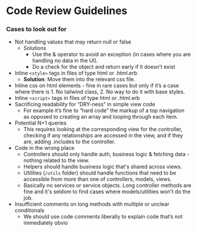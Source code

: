# Code Review Guidelines

### Cases to look out for

* Not handling values that may return null or false
  * Solutions
    * Use the & operator to avoid an exception (in cases where you are handling no data in the UI).
    * Do a check for the object and return early if it doesn’t exist
* Inline `<style>` tags in files of type html or .html.erb
  * **Solution**: Move them into the relevant css file.
* Inline css on html elements - fine in rare cases but only if it’s a case where there is 1. No tailwind class, 2. No way to do it with base styles.
* Inline `<script>` tags in files of type html or .html.erb
* Sacrificing readability for “DRY-ness” in simple view code
  * For example it’s fine to “hard code” the markup of a top navigation as opposed to creating an array and looping through each item.
* Potential N+1 queries
  * This requires looking at the corresponding view for the controller, checking if any relationships are accessed in the view, and if they are, adding .includes to the controller.
* Code in the wrong place
  * Controllers should only handle auth, business logic & fetching data - nothing related to the view.
  * Helpers should handle business logic that's shared across views.&#x20;
  * Utilities (`/utils` folder) should handle functions that need to be accessible from more than one of controllers, models, views.
  * Basically no services or service objects. Long controller methods are fine and it's seldom to find cases where  models/utilities won't do the job.&#x20;
* Insufficient comments on long methods with multiple or unclear conditionals
  * We should use code comments liberally to explain code that’s not immediately obvio
